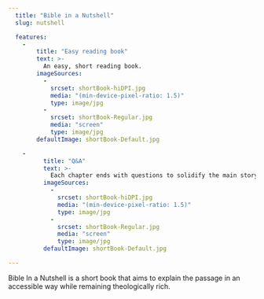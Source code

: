 ```yaml
---
  title: "Bible in a Nutshell"
  slug: nutshell

  features:
    -
        title: "Easy reading book"
        text: >-
          An easy, short reading book.
        imageSources:
          -
            srcset: shortBook-hiDPI.jpg
            media: "(min-device-pixel-ratio: 1.5)"
            type: image/jpg
          -
            srcset: shortBook-Regular.jpg
            media: "screen"
            type: image/jpg
        defaultImage: shortBook-Default.jpg

    -
          title: "Q&A"
          text: >-
            Each chapter ends with questions to solidify the main story points and apply the new knowledge to the way you live your life.
          imageSources:
            -
              srcset: shortBook-hiDPI.jpg
              media: "(min-device-pixel-ratio: 1.5)"
              type: image/jpg
            -
              srcset: shortBook-Regular.jpg
              media: "screen"
              type: image/jpg
          defaultImage: shortBook-Default.jpg

---
```

Bible In a Nutshell is a short book that aims to explain the passage in an accessible way while remaining theologically rich.
